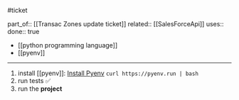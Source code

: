 #ticket

part_of:: [[Transac Zones update ticket]]
related:: [[SalesForceApi]]
uses:: 
done:: true
- [[python programming language]]
- [[pyenv]]
___

1. install [[pyenv]]: [Install Pyenv](https://www.dedicatedcore.com/blog/install-pyenv-ubuntu/)
		`curl https://pyenv.run | bash`
2. run tests ✅
3. run the **project** 

